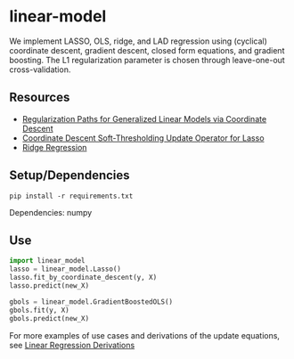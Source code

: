 # linear-model

We implement LASSO, OLS, ridge, and LAD regression using (cyclical) coordinate descent, gradient descent, closed form equations, and gradient boosting. The L1 regularization parameter is chosen through leave-one-out cross-validation.

## Resources
* [Regularization Paths for Generalized Linear Models via Coordinate Descent](https://web.stanford.edu/~hastie/Papers/glmnet.pdf)
* [Coordinate Descent Soft-Thresholding Update Operator for Lasso](https://stats.stackexchange.com/questions/123672/coordinate-descent-soft-thresholding-update-operator-for-lasso)
* [Ridge Regression](https://www.statlect.com/fundamentals-of-statistics/ridge-regression)

## Setup/Dependencies
```
pip install -r requirements.txt
```
Dependencies: numpy

## Use
```python
import linear_model
lasso = linear_model.Lasso()
lasso.fit_by_coordinate_descent(y, X)
lasso.predict(new_X)

gbols = linear_model.GradientBoostedOLS()
gbols.fit(y, X)
gbols.predict(new_X)
```

For more examples of use cases and derivations of the update equations, see [Linear Regression Derivations](https://github.com/silpian/linear-model/blob/master/Linear%20Regression%20Derivations.ipynb)
